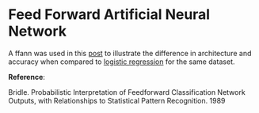 # Feed Forward Artificial Neural Network

A ffann was used in this <a href="https://www.xtiandata.com/single-post/2018/06/04/Feedforward-Network-using-Numpy-and-Tensorflow" title="xtiandata.com" rel="nofollow">post</a></li> to illustrate the difference in architecture and accuracy when
compared to <a href="https://www.xtiandata.com/single-post/2018/06/16/Logistic-Regression-in-100-Lines-of-Python" title="xtiandata.com" rel="nofollow">logistic regression</a></li> for the same dataset.

<b>Reference</b>:

Bridle. Probabilistic Interpretation of Feedforward Classification Network Outputs, with Relationships to Statistical Pattern Recognition. 1989

